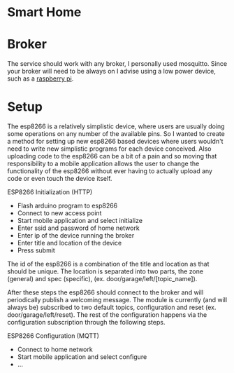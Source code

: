 # Smart Home

# Broker
The service should work with any broker, I personally used mosquitto. Since your broker will need to be always on I advise using a low power device, such as a [raspberry pi](http://www.switchdoc.com/2016/02/tutorial-installing-and-testing-mosquitto-mqtt-on-raspberry-pi/).

# Setup
The esp8266 is a relatively simplistic device, where users are usually doing some operations on any number of the available pins. So I wanted to create a method for setting up new esp8266 based devices where users wouldn't need to write new simplistic programs for each device conceived. Also uploading code to the esp8266 can be a bit of a pain and so moving that responsibility to a mobile application allows the user to change the functionality of the esp8266 without ever having to actually upload any code or even touch the device itself.

ESP8266 Initialization (HTTP)
- Flash arduino program to esp8266
- Connect to new access point
- Start mobile application and select initialize
- Enter ssid and password of home network
- Enter ip of the device running the broker
- Enter title and location of the device
- Press submit

The id of the esp8266 is a combination of the title and location as that should be unique. The location is separated into two parts, the zone (general) and spec (specific), (ex. door/garage/left/[topic_name]).

After these steps the esp8266 should connect to the broker and will periodically publish a welcoming message. The module is currently (and will always be) subscribed to two default topics, configuration and reset (ex. door/garage/left/reset). The rest of the configuration happens via the configuration subscription through the following steps.

ESP8266 Configuration (MQTT)
- Connect to home network
- Start mobile application and select configure
- ...
